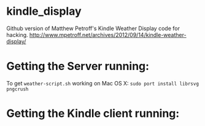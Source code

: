 kindle_display
==============

Github version of Matthew Petroff's Kindle Weather Display code for hacking.
http://www.mpetroff.net/archives/2012/09/14/kindle-weather-display/


Getting the Server running:
==========================

To get `weather-script.sh` working on Mac OS X:
`sudo port install librsvg pngcrush`


Getting the Kindle client running:
=================================